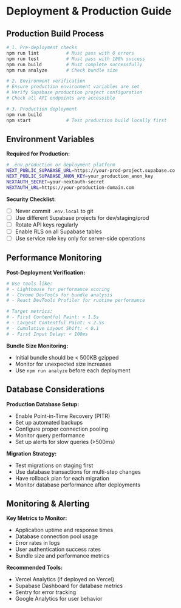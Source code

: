 # Deployment & Production Guide

## Production Build Process

```bash
# 1. Pre-deployment checks
npm run lint          # Must pass with 0 errors
npm run test          # Must pass with 100% success
npm run build         # Must complete successfully
npm run analyze       # Check bundle size

# 2. Environment verification
# Ensure production environment variables are set
# Verify Supabase production project configuration
# Check all API endpoints are accessible

# 3. Production deployment
npm run build
npm start             # Test production build locally first
```

## Environment Variables

**Required for Production:**

```bash
# .env.production or deployment platform
NEXT_PUBLIC_SUPABASE_URL=https://your-prod-project.supabase.co
NEXT_PUBLIC_SUPABASE_ANON_KEY=your_production_anon_key
NEXTAUTH_SECRET=your-nextauth-secret
NEXTAUTH_URL=https://your-production-domain.com
```

**Security Checklist:**

- [ ] Never commit `.env.local` to git
- [ ] Use different Supabase projects for dev/staging/prod
- [ ] Rotate API keys regularly
- [ ] Enable RLS on all Supabase tables
- [ ] Use service role key only for server-side operations

## Performance Monitoring

**Post-Deployment Verification:**

```bash
# Use tools like:
# - Lighthouse for performance scoring
# - Chrome DevTools for bundle analysis
# - React DevTools Profiler for runtime performance

# Target metrics:
# - First Contentful Paint: < 1.5s
# - Largest Contentful Paint: < 2.5s
# - Cumulative Layout Shift: < 0.1
# - First Input Delay: < 100ms
```

**Bundle Size Monitoring:**

- Initial bundle should be < 500KB gzipped
- Monitor for unexpected size increases
- Use `npm run analyze` before each deployment

## Database Considerations

**Production Database Setup:**

- Enable Point-in-Time Recovery (PITR)
- Set up automated backups
- Configure proper connection pooling
- Monitor query performance
- Set up alerts for slow queries (>500ms)

**Migration Strategy:**

- Test migrations on staging first
- Use database transactions for multi-step changes
- Have rollback plan for each migration
- Monitor database performance after deployments

## Monitoring & Alerting

**Key Metrics to Monitor:**

- Application uptime and response times
- Database connection pool usage
- Error rates in logs
- User authentication success rates
- Bundle size and performance metrics

**Recommended Tools:**

- Vercel Analytics (if deployed on Vercel)
- Supabase Dashboard for database metrics
- Sentry for error tracking
- Google Analytics for user behavior
